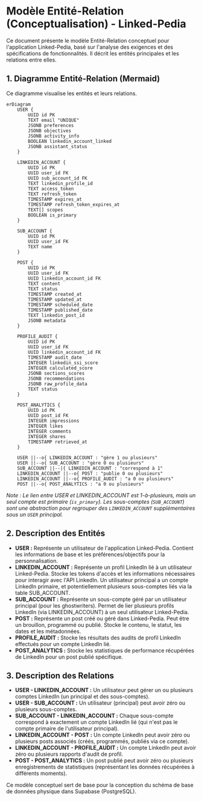 # Modèle Entité-Relation (Conceptualisation) - Linked-Pedia

Ce document présente le modèle Entité-Relation conceptuel pour l'application Linked-Pedia, basé sur l'analyse des exigences et des spécifications de fonctionnalités. Il décrit les entités principales et les relations entre elles.

## 1. Diagramme Entité-Relation (Mermaid)

Ce diagramme visualise les entités et leurs relations.

```mermaid
erDiagram
    USER {
        UUID id PK
        TEXT email "UNIQUE"
        JSONB preferences
        JSONB objectives
        JSONB activity_info
        BOOLEAN linkedin_account_linked
        JSONB assistant_status
    }

    LINKEDIN_ACCOUNT {
        UUID id PK
        UUID user_id FK
        UUID sub_account_id FK
        TEXT linkedin_profile_id
        TEXT access_token
        TEXT refresh_token
        TIMESTAMP expires_at
        TIMESTAMP refresh_token_expires_at
        TEXT[] scopes
        BOOLEAN is_primary
    }

    SUB_ACCOUNT {
        UUID id PK
        UUID user_id FK
        TEXT name
    }

    POST {
        UUID id PK
        UUID user_id FK
        UUID linkedin_account_id FK
        TEXT content
        TEXT status
        TIMESTAMP created_at
        TIMESTAMP updated_at
        TIMESTAMP scheduled_date
        TIMESTAMP published_date
        TEXT linkedin_post_id
        JSONB metadata
    }

    PROFILE_AUDIT {
        UUID id PK
        UUID user_id FK
        UUID linkedin_account_id FK
        TIMESTAMP audit_date
        INTEGER linkedin_ssi_score
        INTEGER calculated_score
        JSONB sections_scores
        JSONB recommendations
        JSONB raw_profile_data
        TEXT status
    }

    POST_ANALYTICS {
        UUID id PK
        UUID post_id FK
        INTEGER impressions
        INTEGER likes
        INTEGER comments
        INTEGER shares
        TIMESTAMP retrieved_at
    }

    USER ||--o{ LINKEDIN_ACCOUNT : "gère 1 ou plusieurs"
    USER ||--o{ SUB_ACCOUNT : "gère 0 ou plusieurs"
    SUB_ACCOUNT ||--|{ LINKEDIN_ACCOUNT : "correspond à 1"
    LINKEDIN_ACCOUNT ||--o{ POST : "publie 0 ou plusieurs"
    LINKEDIN_ACCOUNT ||--o{ PROFILE_AUDIT : "a 0 ou plusieurs"
    POST ||--o{ POST_ANALYTICS : "a 0 ou plusieurs"
```

_Note : Le lien entre USER et LINKEDIN_ACCOUNT est 1-à-plusieurs, mais un seul compte est primaire (`is_primary`). Les sous-comptes (`SUB_ACCOUNT`) sont une abstraction pour regrouper des `LINKEDIN_ACCOUNT` supplémentaires sous un `USER` principal._

## 2. Description des Entités

- **USER :** Représente un utilisateur de l'application Linked-Pedia. Contient les informations de base et les préférences/objectifs pour la personnalisation.
- **LINKEDIN_ACCOUNT :** Représente un profil LinkedIn lié à un utilisateur Linked-Pedia. Stocke les tokens d'accès et les informations nécessaires pour interagir avec l'API LinkedIn. Un utilisateur principal a un compte LinkedIn primaire, et potentiellement plusieurs sous-comptes liés via la table SUB_ACCOUNT.
- **SUB_ACCOUNT :** Représente un sous-compte géré par un utilisateur principal (pour les ghostwriters). Permet de lier plusieurs profils LinkedIn (via LINKEDIN_ACCOUNT) à un seul utilisateur Linked-Pedia.
- **POST :** Représente un post créé ou géré dans Linked-Pedia. Peut être un brouillon, programmé ou publié. Stocke le contenu, le statut, les dates et les métadonnées.
- **PROFILE_AUDIT :** Stocke les résultats des audits de profil LinkedIn effectués pour un compte LinkedIn lié.
- **POST_ANALYTICS :** Stocke les statistiques de performance récupérées de LinkedIn pour un post publié spécifique.

## 3. Description des Relations

- **USER - LINKEDIN_ACCOUNT :** Un utilisateur peut gérer un ou plusieurs comptes LinkedIn (un principal et des sous-comptes).
- **USER - SUB_ACCOUNT :** Un utilisateur (principal) peut avoir zéro ou plusieurs sous-comptes.
- **SUB_ACCOUNT - LINKEDIN_ACCOUNT :** Chaque sous-compte correspond à exactement un compte LinkedIn lié (qui n'est pas le compte primaire de l'utilisateur principal).
- **LINKEDIN_ACCOUNT - POST :** Un compte LinkedIn peut avoir zéro ou plusieurs posts associés (créés, programmés, publiés via ce compte).
- **LINKEDIN_ACCOUNT - PROFILE_AUDIT :** Un compte LinkedIn peut avoir zéro ou plusieurs rapports d'audit de profil.
- **POST - POST_ANALYTICS :** Un post publié peut avoir zéro ou plusieurs enregistrements de statistiques (représentant les données récupérées à différents moments).

Ce modèle conceptuel sert de base pour la conception du schéma de base de données physique dans Supabase (PostgreSQL).
